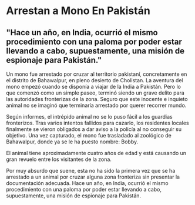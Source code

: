 # Arrestan a Mono En Pakistán #

## "Hace un año, en India, ocurrió el mismo procedimiento con una paloma por poder estar llevando a cabo, supuestamente, una misión de espionaje para Pakistán." ##

Un mono fue arrestado por cruzar al territorio pakistaní, concretamente en el distrito de Bahawalpur, en pleno desierto de Cholistan. La aventura del mono empezó cuando se disponía a viajar de la India a Pakistán. Pero lo que comenzó como un simple paseo, terminó siendo un grave delito para las autoridades fronterizas de la zona. Seguro que este inocente e inquieto animal no se imaginó que terminaría arrestado por querer recorrer mundo.

Según informes, el intrépido animal no se lo puso fácil a los guardias fronterizos. Tras varios intentos fallidos para cazarlo, los residentes locales finalmente se vieron obligados a dar aviso a la policía al no conseguir su objetivo. Una vez capturado, el mono fue trasladado al zoológico de Bahawalpur, donde ya se le ha puesto nombre: Bobby.

El animal tiene aproximadamente cuatro años de edad y está causando un gran revuelo entre los visitantes de la zona.

Por muy absurdo que suene, esta no ha sido la primera vez que se ha arrestado a un animal por cruzar alguna zona fronteriza sin presentar la documentación adecuada. Hace un año, en India, ocurrió el mismo procedimiento con una paloma por poder estar llevando a cabo, supuestamente, una misión de espionaje para Pakistán.
